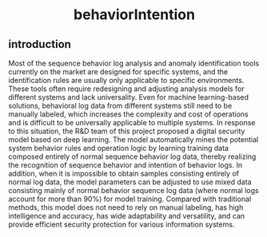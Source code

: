 # <p style="text-align: center;">behaviorIntention</p>
## introduction
Most of the sequence behavior log analysis and anomaly identification tools currently on the market are designed for specific systems, and the identification rules are usually only applicable to specific environments. These tools often require redesigning and adjusting analysis models for different systems and lack universality. Even for machine learning-based solutions, behavioral log data from different systems still need to be manually labeled, which increases the complexity and cost of operations and is difficult to be universally applicable to multiple systems.
In response to this situation, the R&D team of this project proposed a digital security model based on deep learning. The model automatically mines the potential system behavior rules and operation logic by learning training data composed entirely of normal sequence behavior log data, thereby realizing the recognition of sequence behavior and intention of behavior logs. In addition, when it is impossible to obtain samples consisting entirely of normal log data, the model parameters can be adjusted to use mixed data consisting mainly of normal behavior sequence log data (where normal logs account for more than 90%) for model training. Compared with traditional methods, this model does not need to rely on manual labeling, has high intelligence and accuracy, has wide adaptability and versatility, and can provide efficient security protection for various information systems.


